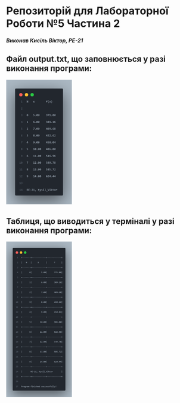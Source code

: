 # Репозиторій для Лабораторної Роботи №5 Частина 2
#### *Виконав Кисіль Віктор, РЕ-21*

## Файл output.txt, що заповнюється у разі виконання програми:
<img src="https://github.com/vitkarino/lab-5.2/blob/e42501be5c550e931ae4e4b9cc422363de8239ef/screenshots/output.png" width=35% height=35%>

## Таблиця, що виводиться у терміналі у разі виконання програми:
<img src="https://github.com/vitkarino/lab-5.2/blob/e42501be5c550e931ae4e4b9cc422363de8239ef/screenshots/binary.png" width=35% height=35%>

